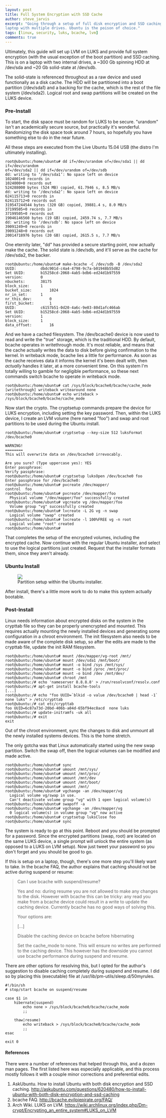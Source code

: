 ```yaml
---
layout: post
title: Full System Encryption with SSD Cache
author: steve_jarvis
excerpt: "Going through a setup of full disk encryption and SSD caching on a
laptop with multiple drives. Ubuntu is the poison of choice."
tags: [linux, security, luks, bcache, lvm]
comments: true
---
```


Ultimately, this guide will set up LVM on LUKS and provide full system
encryption (with the usual exception of the boot partition) and SSD caching.
This is on a laptop with two internal drives, a ~300 Gb spinning HDD at
/dev/sda and ~20 Gb solid-state at /dev/sdb.

The solid-state is referenced throughout as a raw device and used
functionally as a disk cache. The HDD will be partitioned into a boot partition
(/dev/sda1) and a backing for the cache, which is the rest of the file
system (/dev/sda2). Logical root and swap partitions will be created on the LUKS
device.

### Pre-Install
To start, the disk space must be random for LUKS to be secure. "urandom" isn't
an academically secure source, but practically it's wonderful. Randomizing the
disk space took around 7 hours, so hopefully you have something else to do in
the near future.

All these steps are executed from the Live Ubuntu 15.04 USB (the distro I'm
ultimately installing).

~~~~~~
root@ubuntu:/home/ubuntu# dd if=/dev/urandom of=/dev/sda1 || dd if=/dev/urandom
of=/dev/sda2 || dd if=/dev/urandom of=/dev/sdb
dd: writing to ‘/dev/sda1’: No space left on device
1024001+0 records in
1024000+0 records out
524288000 bytes (524 MB) copied, 61.7946 s, 8.5 MB/s
dd: writing to ‘/dev/sda2’: No space left on device
624115713+0 records in
624115712+0 records out
319547244544 bytes (320 GB) copied, 39881.4 s, 8.0 MB/s
37199505+0 records in
37199505+0 records out
19046146560 bytes (19 GB) copied, 2459.74 s, 7.7 MB/s
dd: writing to ‘/dev/sdb’: No space left on device
39091249+0 records in
39091248+0 records out
20014718976 bytes (20 GB) copied, 2615.5 s, 7.7 MB/s
~~~~~~

One eternity later, "dd" has provided a secure starting point, now actually
make the cache. The solid state is /dev/sdb, and it'll serve as the cache
for /dev/sda2, the backer.

~~~~~~
root@ubuntu:/home/ubuntu# make-bcache -C /dev/sdb -B /dev/sda2
UUID:			dbdc901d-c4a4-4798-9c7a-b01948b55d82
Set UUID:		b15258cd-2068-4ab5-bdb6-ed24d1b97559
version:		0
nbuckets:		38175
block_size:		1
bucket_size:		1024
nr_in_set:		1
nr_this_dev:		0
first_bucket:		1
UUID:			c6157b51-0d20-4a6c-9e03-80d1afc466ab
Set UUID:		b15258cd-2068-4ab5-bdb6-ed24d1b97559
version:		1
block_size:		1
data_offset:		16
~~~~~~

And we have a cached filesystem. The /dev/bcache0 device is now used to read and
write the "true" storage, which is the traditional HDD. By default,
bcache operates in writethrough mode. It's most reliable, and means that the
cache actually writes the data to disk before giving confirmation to the
kernel. In writeback mode, bcache lies a little for performance. As soon as
the cache receives data it informs the kernel it's been dealt with,
then *actually* handles it later, at a more convenient time. On this system I'm
totally willing to gamble for negligible performance, so these next commands
switch bcache to operate in writeback mode.

~~~~~~
root@ubuntu:/home/ubuntu# cat /sys/block/bcache0/bcache/cache_mode
[writethrough] writeback writearound none
root@ubuntu:/home/ubuntu# echo writeback > /sys/block/bcache0/bcache/cache_mode
~~~~~~

Now start the crypto. The cryptsetup commands prepare the device for LUKS
encryption, including setting the key password. Then, within the LUKS device,
I create an LVM volume (here named "foo") and swap and root partitions to be
used during the Ubuntu install.

~~~~~~
root@ubuntu:/home/ubuntu# cryptsetup --key-size 512 luksFormat /dev/bcache0

WARNING!
========
This will overwrite data on /dev/bcache0 irrevocably.

Are you sure? (Type uppercase yes): YES
Enter passphrase:
Verify passphrase:
root@ubuntu:/home/ubuntu# cryptsetup luksOpen /dev/bcache0 foo
Enter passphrase for /dev/bcache0:
root@ubuntu:/home/ubuntu# pvcreate /dev/mapper/
control  foo
root@ubuntu:/home/ubuntu# pvcreate /dev/mapper/foo
  Physical volume "/dev/mapper/foo" successfully created
root@ubuntu:/home/ubuntu# vgcreate vg /dev/mapper/foo
  Volume group "vg" successfully created
root@ubuntu:/home/ubuntu# lvcreate -L 2G vg -n swap
  Logical volume "swap" created
root@ubuntu:/home/ubuntu# lvcreate -l 100%FREE vg -n root
  Logical volume "root" created
root@ubuntu:/home/ubuntu#
~~~~~~

That completes the setup of the encrypted volumes, including the encrypted
cache. Now continue with the regular Ubuntu installer, and select to use the
logical partitions just created. Request that the installer formats them, since
they aren't already.

### Ubuntu Install
<figure>
    <a href="../images/luks-cache/partition.png"><img src="../images/luks-cache/partition.png"></a>
    <figcaption>Partition setup within the Ubuntu installer.</figcaption>
</figure>

After install, there's a little more work to do to make this system actually
bootable.

### Post-Install
Linux needs information about encrypted disks on the system in the crypttab file
so they can be properly unencrypted and mounted. This requires actually mounting
the newly installed devices and generating some configuration in a chroot
environment. The init filesystem also needs to be made aware of the complete
disk setup, so after the edits are made to the crypttab file, update the
init RAM filesystem.

~~~~~~
root@ubuntu:/home/ubuntu# mount /dev/mapper/vg-root /mnt/
root@ubuntu:/home/ubuntu# mount /dev/sda1 /mnt/boot/
root@ubuntu:/home/ubuntu# mount -o bind /sys /mnt/sys/
root@ubuntu:/home/ubuntu# mount -o bind /proc /mnt/proc/
root@ubuntu:/home/ubuntu# mount -o bind /dev /mnt/dev/
root@ubuntu:/home/ubuntu# chroot /mnt
root@ubuntu:/# echo 'nameserver 8.8.8.8' > /run/resolvconf/resolv.conf
root@ubuntu:/# apt-get install bcache-tools
[...]
root@ubuntu:/# echo "foo UUID=`blkid -o value /dev/bcache0 | head -1`  none luks" > /etc/crypttab
root@ubuntu:/# cat etc/crypttab
foo UUID=6c87a73d-20bd-406b-a04d-65bf94ec8acd  none luks
root@ubuntu:/# update-initramfs -uk all
root@ubuntu:/# exit
exit
~~~~~~

Out of the chroot environment, sync the changes to disk and unmount all the
newly installed systems devices. This is the home stretch.

The only gotcha was that Linux automatically started using the new swap
partition. Switch the swap off, then the logical volumes can be modified and
made active.

~~~~~~
root@ubuntu:/home/ubuntu# sync
root@ubuntu:/home/ubuntu# umount /mnt/sys/
root@ubuntu:/home/ubuntu# umount /mnt/proc/
root@ubuntu:/home/ubuntu# umount /mnt/dev
root@ubuntu:/home/ubuntu# umount /mnt/boot/
root@ubuntu:/home/ubuntu# umount /mnt/
root@ubuntu:/home/ubuntu# vgchange -an /dev/mapper/vg
  Logical volume vg/swap in use.
  Can't deactivate volume group "vg" with 1 open logical volume(s)
root@ubuntu:/home/ubuntu# swapoff -a
root@ubuntu:/home/ubuntu# vgchange -an /dev/mapper/vg
  0 logical volume(s) in volume group "vg" now active
root@ubuntu:/home/ubuntu# cryptsetup luksClose foo
root@ubuntu:/home/ubuntu# sync
~~~~~~

The system is ready to go at this point. Reboot and you should be prompted
for a password. Since the encrypted
partitions (swap, root) are located on the same LUKS device, a single
prompt will unlock the entire system (as opposed to a LUKS on LVM setup). Now
just tweet your password so you don't forget and you should be good to go.

If this is setup on a laptop, though, there's one more step you'll likely want
to take. In the bcache FAQ, the author explains that caching should not be
active during suspend or resume:

> Can I use bcache with suspend/resume?
>
> Yes and no: during resume you are not allowed to make any changes to the disk. However with bcache this can be tricky: any read you make from a bcache device could result in a write to update the caching device. Currently bcache has no good ways of solving this.
>
> Your options are:
>
> [...]
>
> Disable the caching device on bcache before hibernating
>
> Set the cache_mode to none. This will ensure no writes are performed to the caching device. This however has the downside you cannot use bcache performance during suspend and resume.

There are other options for resolving this, but I opted for the author's
suggestion to disable caching completely during suspend and resume. I did so
by placing this (executable) file at /usr/lib/pm-utils/sleep.d/50myrules.

~~~~~~
#!/bin/sh
# stop/start bcache on suspend/resume

case $1 in
    hibernate|suspend)
        echo none > /sys/block/bcache0/bcache/cache_mode
        ;;

    thaw|resume)
        echo writeback > /sys/block/bcache0/bcache/cache_mode
        ;;
esac

exit 0
~~~~~~


#### References
There were a number of references that helped through this, and a dozen
man pages. The first listed here was especially applicable, and this process
mostly follows it with a couple minor corrections and preferential edits.

1. AskUbuntu. How to install Ubuntu with both disk encryption and SSD caching. http://askubuntu.com/questions/620480/how-to-install-ubuntu-with-both-disk-encryption-and-ssd-caching
2. bcache FAQ. http://bcache.evilpiepirate.org/FAQ/
3. Arch Wiki. LUKS on LVM. https://wiki.archlinux.org/index.php/Dm-crypt/Encrypting_an_entire_system#LUKS_on_LVM
